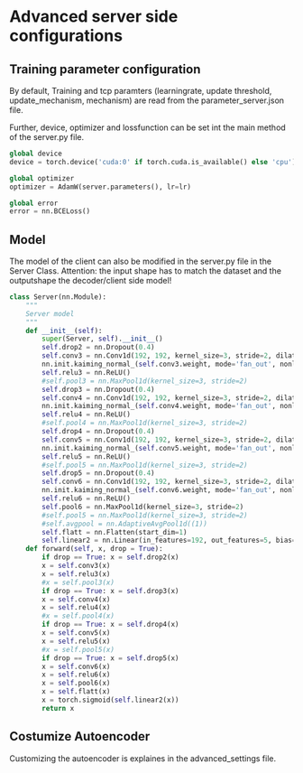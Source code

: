 # Advanced server side configurations

## Training parameter configuration
By default, Training and tcp paramters (learningrate, update threshold, update_mechanism, mechanism) are read from the parameter_server.json file.

Further, device, optimizer and lossfunction can be set int the main method of the server.py file.

```python
global device
device = torch.device('cuda:0' if torch.cuda.is_available() else 'cpu')

global optimizer
optimizer = AdamW(server.parameters(), lr=lr)

global error
error = nn.BCELoss()
```
## Model
The model of the client can also be modified in the server.py file in the Server Class. 
Attention: the input shape has to match the dataset and the outputshape the decoder/client side model!
```python
class Server(nn.Module):
    """
    Server model
    """
    def __init__(self):
        super(Server, self).__init__()
        self.drop2 = nn.Dropout(0.4)
        self.conv3 = nn.Conv1d(192, 192, kernel_size=3, stride=2, dilation=1, padding=1)
        nn.init.kaiming_normal_(self.conv3.weight, mode='fan_out', nonlinearity='relu')
        self.relu3 = nn.ReLU()
        #self.pool3 = nn.MaxPool1d(kernel_size=3, stride=2)
        self.drop3 = nn.Dropout(0.4)
        self.conv4 = nn.Conv1d(192, 192, kernel_size=3, stride=2, dilation=1, padding=1)
        nn.init.kaiming_normal_(self.conv4.weight, mode='fan_out', nonlinearity='relu')
        self.relu4 = nn.ReLU()
        #self.pool4 = nn.MaxPool1d(kernel_size=3, stride=2)
        self.drop4 = nn.Dropout(0.4)
        self.conv5 = nn.Conv1d(192, 192, kernel_size=3, stride=2, dilation=1, padding=1)
        nn.init.kaiming_normal_(self.conv5.weight, mode='fan_out', nonlinearity='relu')
        self.relu5 = nn.ReLU()
        #self.pool5 = nn.MaxPool1d(kernel_size=3, stride=2)
        self.drop5 = nn.Dropout(0.4)
        self.conv6 = nn.Conv1d(192, 192, kernel_size=3, stride=2, dilation=1, padding=1)
        nn.init.kaiming_normal_(self.conv6.weight, mode='fan_out', nonlinearity='relu')
        self.relu6 = nn.ReLU()
        self.pool6 = nn.MaxPool1d(kernel_size=3, stride=2)
        #self.pool5 = nn.MaxPool1d(kernel_size=3, stride=2)
        #self.avgpool = nn.AdaptiveAvgPool1d((1))
        self.flatt = nn.Flatten(start_dim=1)
        self.linear2 = nn.Linear(in_features=192, out_features=5, bias=True)
    def forward(self, x, drop = True):
        if drop == True: x = self.drop2(x)
        x = self.conv3(x)
        x = self.relu3(x)
        #x = self.pool3(x)
        if drop == True: x = self.drop3(x)
        x = self.conv4(x)
        x = self.relu4(x)
        #x = self.pool4(x)
        if drop == True: x = self.drop4(x)
        x = self.conv5(x)
        x = self.relu5(x)
        #x = self.pool5(x)
        if drop == True: x = self.drop5(x)
        x = self.conv6(x)
        x = self.relu6(x)
        x = self.pool6(x)
        x = self.flatt(x)
        x = torch.sigmoid(self.linear2(x))
        return x
```
## Costumize Autoencoder
Customizing the autoencoder is explaines in the advanced_settings file.

